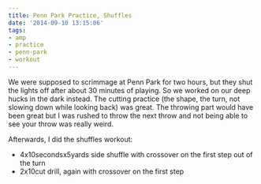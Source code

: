 ```yaml
---
title: Penn Park Practice, Shuffles
date: '2014-09-10 13:15:06'
tags:
- amp
- practice
- penn-park
- workout
---
```


We were supposed to scrimmage at Penn Park for two hours, but they shut the lights off after about 30 minutes of playing. So we worked on our deep hucks in the dark instead. The cutting practice (the shape, the turn, not slowing down while looking back) was great. The throwing part would have been great but I was rushed to throw the next throw and not being able to see your throw was really weird. 

Afterwards, I did the shuffles workout:

- 4x10secondsx5yards side shuffle with crossover on the first step out of the turn
- 2x10cut drill, again with crossover on the first step
